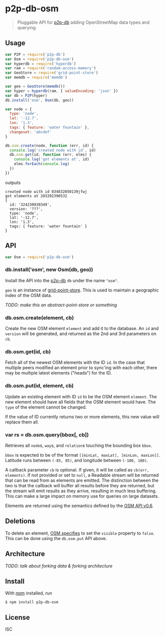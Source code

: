 # p2p-db-osm

> Pluggable API for [p2p-db][p2p-db] adding OpenStreetMap data types and
> querying.

## Usage

```js
var P2P = require('p2p-db')
var Osm = require('p2p-db-osm')
var hyperdb = require('hyperdb')
var ram = require('random-access-memory')
var GeoStore = require('grid-point-store')
var memdb = require('memdb')

var geo = GeoStore(memdb())
var hyper = hyperdb(ram, { valueEncoding: 'json' })
var db = P2P(hyper)
db.install('osm', Osm(db, geo))

var node = {
  type: 'node',
  lat: '-12.7',
  lon: '1.3',
  tags: { feature: 'water fountain' },
  changeset: 'abcdef'
}

db.osm.create(node, function (err, id) {
  console.log('created node with id', id)
  db.osm.get(id, function (err, elms) {
    console.log('got elements at', id)
    elms.forEach(console.log)
  })
})
```

outputs

```
created node with id 034832050139jfwj
got elements at 203202390532
{
  id: '324230930349',
  version: '???',
  type: 'node',
  lat: '-12.7',
  lon: '1.3',
  tags: { feature: 'water fountain' }
}
```

## API

```js
var Osm = require('p2p-db-osm')
```

### db.install('osm', new Osm(db, geo))

Install the API into the [p2p-db](p2p-db) `db` under the name `"osm"`.

`geo` is an instance of
[grid-point-store](https://github.com/noffle/grid-point-store). This is used to
maintain a geographic index of the OSM data.

*TODO: make this an abstract-point-store or something*

### db.osm.create(element, cb)

Create the new OSM element `element` and add it to the database. An `id` and
`version` will be generated, and returned as the 2nd and 3rd parameters on `cb`.

### db.osm.get(id, cb)

Fetch all of the newest OSM elements with the ID `id`. In the case that multiple
peers modified an element prior to sync'ing with each other, there may be
multiple latest elements ("heads") for the ID.

### db.osm.put(id, element, cb)

Update an existing element with ID `id` to be the OSM element `element`. The new
element should have all fields that the OSM element would have. The `type` of
the element cannot be changed.

If the value of ID currently returns two or more elements, this new value will
replace them all.

### var rs = db.osm.query(bbox[, cb])

Retrieves all `node`s, `way`s, and `relation`s touching the bounding box `bbox`.

`bbox` is expected to be of the format `[[minLat, maxLat], [minLon, maxLon]]`.
Latitude runs between `(-85, 85)`, and longitude between `(-180, 180)`.

A callback parameter `cb` is optional. If given, it will be called as
`cb(err, elements)`. If not provided or set to `null`, a Readable stream will be
returned that can be read from as elements are emitted. The distinction between
the two is that the callback will buffer all results before they are returned,
but the stream will emit results as they arrive, resulting in much less
buffering. This can make a large impact on memory use for queries on large
datasets.

Elements are returned using the semantics defined by the [OSM API v0.6](https://wiki.openstreetmap.org/wiki/API_v0.6#Retrieving_map_data_by_bounding_box:_GET_.2Fapi.2F0.6.2Fmap).

## Deletions

To delete an element, [OSM
specifies](https://wiki.openstreetmap.org/wiki/Elements#Common_attributes) to
set the `visible` property to `false`. This can be done using the `db.osm.put`
API above.

## Architecture

*TODO: talk about forking data & forking architecture*

## Install

With [npm](https://npmjs.org/) installed, run

```
$ npm install p2p-db-osm
```

## License

ISC

[p2p-db]: https://github.com/noffle/p2p-db

